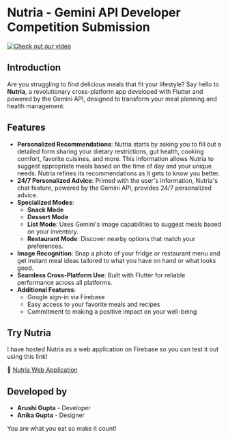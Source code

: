 # Nutria - Gemini API Developer Competition Submission

[![Check out our video](https://img.youtube.com/vi/Ym26BaN7Nxw/0.jpg)](https://youtu.be/Ym26BaN7Nxw?si=Y8vKILFOTdwtpYF2)

## Introduction
Are you struggling to find delicious meals that fit your lifestyle? Say hello to **Nutria**, a revolutionary cross-platform app developed with Flutter and powered by the Gemini API, designed to transform your meal planning and health management.

## Features
- **Personalized Recommendations**: Nutria starts by asking you to fill out a detailed form sharing your dietary restrictions, gut health, cooking comfort, favorite cuisines, and more. This information allows Nutria to suggest appropriate meals based on the time of day and your unique needs. Nutria refines its recommendations as it gets to know you better. 
- **24/7 Personalized Advice**: Primed with the user's information, Nutria's chat feature, powered by the Gemini API, provides 24/7 personalized advice.
- **Specialized Modes**: 
  - **Snack Mode**
  - **Dessert Mode**
  - **List Mode**: Uses Gemini's image capabilities to suggest meals based on your inventory.
  - **Restaurant Mode**: Discover nearby options that match your preferences.
- **Image Recognition**: Snap a photo of your fridge or restaurant menu and get instant meal ideas tailored to what you have on hand or what looks good.
- **Seamless Cross-Platform Use**: Built with Flutter for reliable performance across all platforms.
- **Additional Features**: 
  - Google sign-in via Firebase
  - Easy access to your favorite meals and recipes
  - Commitment to making a positive impact on your well-being

## Try Nutria
I have hosted Nutria as a web application on Firebase so you can test it out using this link! 

🔗 [Nutria Web Application](https://nutria-97082.web.app/)

## Developed by
- **Arushi Gupta** - Developer
- **Anika Gupta** - Designer

You are what you eat so make it count!
